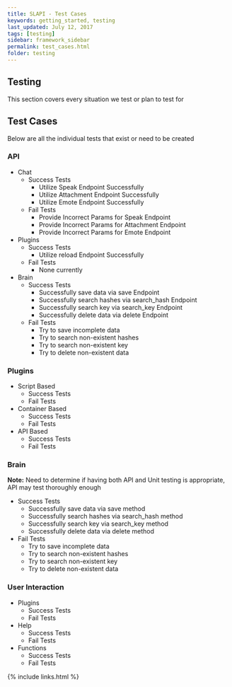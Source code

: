 ```yaml
---
title: SLAPI - Test Cases
keywords: getting_started, testing
last_updated: July 12, 2017
tags: [testing]
sidebar: framework_sidebar
permalink: test_cases.html
folder: testing
---
```


## Testing

This section covers every situation we test or plan to test for

## Test Cases

Below are all the individual tests that exist or need to be created

### API
-   Chat
    -   Success Tests
        -   Utilize Speak Endpoint Successfully
        -   Utilize Attachment Endpoint Successfully
        -   Utilize Emote Endpoint Successfully
    -   Fail Tests
        -   Provide Incorrect Params for Speak Endpoint
        -   Provide Incorrect Params for Attachment Endpoint
        -   Provide Incorrect Params for Emote Endpoint
-   Plugins
    -   Success Tests
        -   Utilize reload Endpoint Successfully
    -   Fail Tests
        -   None currently
-   Brain
    -   Success Tests
        -   Successfully save data via save Endpoint
        -   Successfully search hashes via search_hash Endpoint
        -   Successfully search key via search_key Endpoint
        -   Successfully delete data via delete Endpoint
    -   Fail Tests
        -   Try to save incomplete data
        -   Try to search non-existent hashes
        -   Try to search non-existent key
        -   Try to delete non-existent data

### Plugins
-   Script Based
    -   Success Tests
    -   Fail Tests
-   Container Based
    -   Success Tests
    -   Fail Tests
-   API Based
    -   Success Tests
    -   Fail Tests

### Brain
**Note:** Need to determine if having both API and Unit testing is appropriate, API may test thoroughly enough
-   Success Tests
    -   Successfully save data via save method
    -   Successfully search hashes via search_hash method
    -   Successfully search key via search_key method
    -   Successfully delete data via delete method
-   Fail Tests
    -   Try to save incomplete data
    -   Try to search non-existent hashes
    -   Try to search non-existent key
    -   Try to delete non-existent data

### User Interaction
-   Plugins
    -   Success Tests
    -   Fail Tests
-   Help
    -   Success Tests
    -   Fail Tests
-   Functions
    -   Success Tests
    -   Fail Tests

{% include links.html %}
